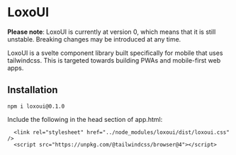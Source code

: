 # LoxoUI

**Please note**: LoxoUI is currently at version 0, which means that it is still unstable. Breaking changes may be introduced at any time.

LoxoUI is a svelte component library built specifically for mobile that uses tailwindcss. This is targeted towards building PWAs and mobile-first web apps.

## Installation
```
npm i loxoui@0.1.0
```

Include the following in the head section of app.html:
```
  <link rel="stylesheet" href="../node_modules/loxoui/dist/loxoui.css" />
  <script src="https://unpkg.com/@tailwindcss/browser@4"></script>
```
